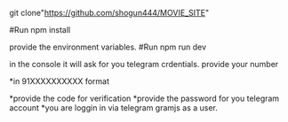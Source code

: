 git clone"https://github.com/shogun444/MOVIE_SITE"



#Run npm install



provide the environment variables.
#Run npm run dev



in the console it will ask for you telegram crdentials.
provide your number

*in 91XXXXXXXXXX format

*provide the code for verification
*provide the password for you telegram account
*you are loggin in via telegram gramjs as a user.
